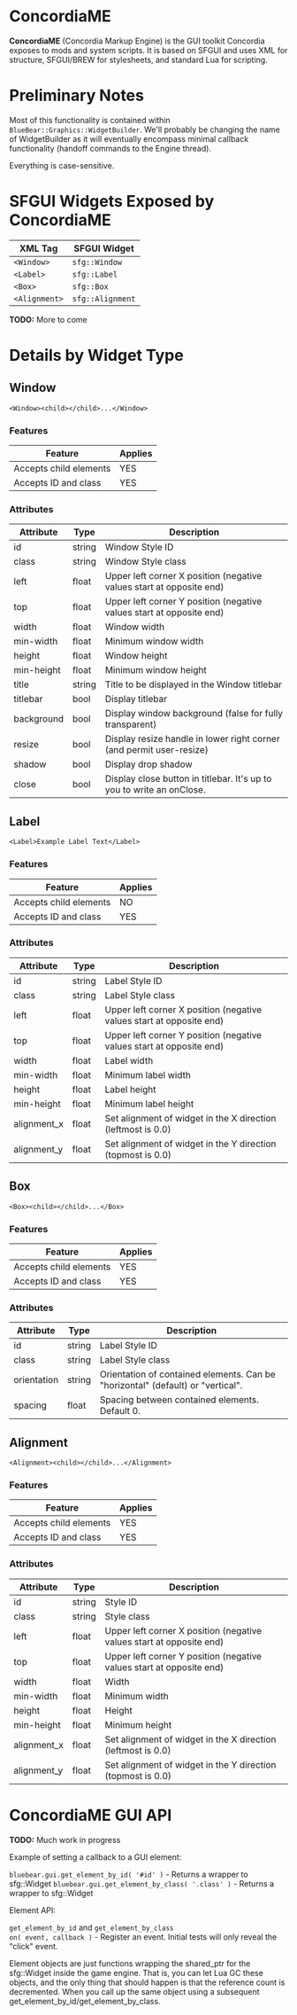 ConcordiaME
===========

**ConcordiaME** (Concordia Markup Engine) is the GUI toolkit Concordia exposes to mods and system scripts. It is based on SFGUI and uses XML for structure, SFGUI/BREW for stylesheets, and standard Lua for scripting.

# Preliminary Notes
Most of this functionality is contained within `BlueBear::Graphics::WidgetBuilder`. We'll probably be changing the name of WidgetBuilder as it will eventually encompass minimal callback functionality (handoff commands to the Engine thread).

Everything is case-sensitive.

# SFGUI Widgets Exposed by ConcordiaME

| XML Tag        | SFGUI Widget        |
|----------------|---------------------|
| `<Window>`     | `sfg::Window`       |
| `<Label>`      | `sfg::Label`        |
| `<Box>`        | `sfg::Box`          |
| `<Alignment>`  | `sfg::Alignment`    |

**TODO:** More to come

# Details by Widget Type
## Window
`<Window><child></child>...</Window>`

### Features
| Feature                           | Applies |
|-----------------------------------|---------|
| Accepts child elements            | YES     |
| Accepts ID and class              | YES     |

### Attributes
| Attribute         | Type      | Description                                                              |
|-------------------|-----------|--------------------------------------------------------------------------|
| id                | string    | Window Style ID                                                          |
| class             | string    | Window Style class                                                       |
| left              | float     | Upper left corner X position (negative values start at opposite end)     |
| top               | float     | Upper left corner Y position (negative values start at opposite end)     |
| width             | float     | Window width                                                             |
| min-width         | float     | Minimum window width                                                     |
| height            | float     | Window height                                                            |
| min-height        | float     | Minimum window height                                                    |
| title             | string    | Title to be displayed in the Window titlebar                             |
| titlebar          | bool      | Display titlebar                                                         |
| background        | bool      | Display window background (false for fully transparent)                  |
| resize            | bool      | Display resize handle in lower right corner (and permit user-resize)     |
| shadow            | bool      | Display drop shadow                                                      |
| close             | bool      | Display close button in titlebar. It's up to you to write an onClose.    |

## Label
`<Label>Example Label Text</Label>`

### Features
| Feature                           | Applies |
|-----------------------------------|---------|
| Accepts child elements            | NO      |
| Accepts ID and class              | YES     |

### Attributes
| Attribute         | Type      | Description                                                              |
|-------------------|-----------|--------------------------------------------------------------------------|
| id                | string    | Label Style ID                                                           |
| class             | string    | Label Style class                                                        |
| left              | float     | Upper left corner X position (negative values start at opposite end)     |
| top               | float     | Upper left corner Y position (negative values start at opposite end)     |
| width             | float     | Label width                                                              |
| min-width         | float     | Minimum label width                                                      |
| height            | float     | Label height                                                             |
| min-height        | float     | Minimum label height                                                     |
| alignment_x       | float     | Set alignment of widget in the X direction (leftmost is 0.0)             |
| alignment_y       | float     | Set alignment of widget in the Y direction (topmost is 0.0)              |

## Box
`<Box><child></child>...</Box>`

### Features
| Feature                           | Applies |
|-----------------------------------|---------|
| Accepts child elements            | YES     |
| Accepts ID and class              | YES     |

### Attributes
| Attribute         | Type      | Description                                                                        |
|-------------------|-----------|------------------------------------------------------------------------------------|
| id                | string    | Label Style ID                                                                     |
| class             | string    | Label Style class                                                                  |
| orientation       | string    | Orientation of contained elements. Can be "horizontal" (default) or "vertical".    |
| spacing           | float     | Spacing between contained elements. Default 0.                                     |

## Alignment
`<Alignment><child></child>...</Alignment>`

### Features
| Feature                           | Applies |
|-----------------------------------|---------|
| Accepts child elements            | YES     |
| Accepts ID and class              | YES     |

### Attributes
| Attribute         | Type      | Description                                                              |
|-------------------|-----------|--------------------------------------------------------------------------|
| id                | string    | Style ID                                                                 |
| class             | string    | Style class                                                              |
| left              | float     | Upper left corner X position (negative values start at opposite end)     |
| top               | float     | Upper left corner Y position (negative values start at opposite end)     |
| width             | float     | Width                                                                    |
| min-width         | float     | Minimum width                                                            |
| height            | float     | Height                                                                   |
| min-height        | float     | Minimum height                                                           |
| alignment_x       | float     | Set alignment of widget in the X direction (leftmost is 0.0)             |
| alignment_y       | float     | Set alignment of widget in the Y direction (topmost is 0.0)              |


ConcordiaME GUI API
===================

**TODO:** Much work in progress

Example of setting a callback to a GUI element:

`bluebear.gui.get_element_by_id( '#id' )` - Returns a wrapper to sfg::Widget
`bluebear.gui.get_element_by_class( '.class' )` - Returns a wrapper to sfg::Widget


Element API:

`get_element_by_id` and `get_element_by_class`  
`on( event, callback )` - Register an event. Initial tests will only reveal the "click" event.

Element objects are just functions wrapping the shared_ptr for the sfg::Widget inside the game engine. That is, you can let Lua GC these objects, and the only thing that should happen is that the reference count is decremented. When you call up the same object using a subsequent get_element_by_id/get_element_by_class. 
